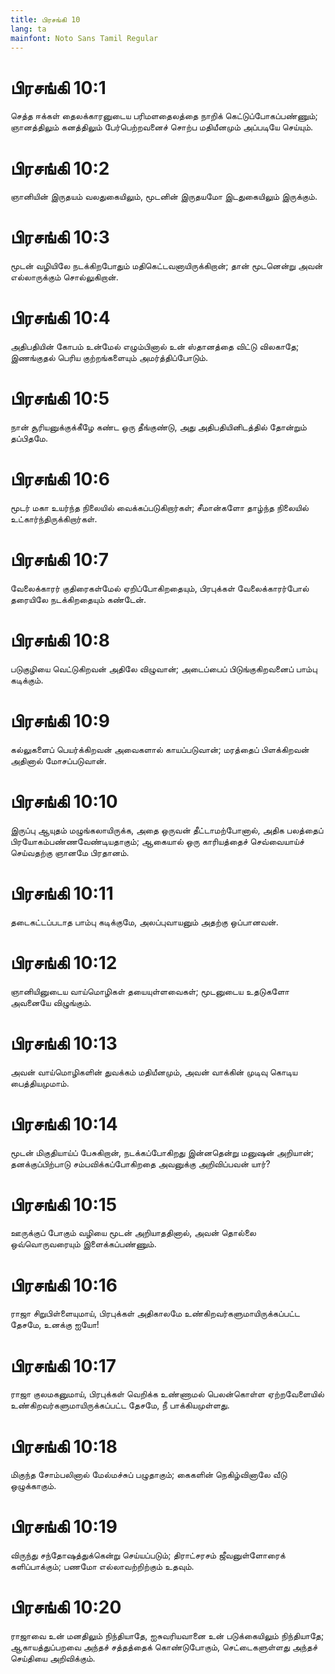 ```yaml
---
title: பிரசங்கி 10
lang: ta
mainfont: Noto Sans Tamil Regular
---
```


# பிரசங்கி 10:1

செத்த ஈக்கள் தைலக்காரனுடைய பரிமளதைலத்தை நாறிக் கெட்டுப்போகப்பண்ணும்; ஞானத்திலும் கனத்திலும் பேர்பெற்றவனைச் சொற்ப மதியீனமும் அப்படியே செய்யும்.

# பிரசங்கி 10:2

ஞானியின் இருதயம் வலதுகையிலும், மூடனின் இருதயமோ இடதுகையிலும் இருக்கும்.

# பிரசங்கி 10:3

மூடன் வழியிலே நடக்கிறபோதும் மதிகெட்டவனாயிருக்கிறான்; தான் மூடனென்று அவன் எல்லாருக்கும் சொல்லுகிறான்.

# பிரசங்கி 10:4

அதிபதியின் கோபம் உன்மேல் எழும்பினால் உன் ஸ்தானத்தை விட்டு விலகாதே; இணங்குதல் பெரிய குற்றங்களையும் அமர்த்திப்போடும்.

# பிரசங்கி 10:5

நான் சூரியனுக்குக்கீழே கண்ட ஒரு தீங்குண்டு, அது அதிபதியினிடத்தில் தோன்றும் தப்பிதமே.

# பிரசங்கி 10:6

மூடர் மகா உயர்ந்த நிலையில் வைக்கப்படுகிறார்கள்; சீமான்களோ தாழ்ந்த நிலையில் உட்கார்ந்திருக்கிறார்கள்.

# பிரசங்கி 10:7

வேலைக்காரர் குதிரைகள்மேல் ஏறிப்போகிறதையும், பிரபுக்கள் வேலைக்காரர்போல் தரையிலே நடக்கிறதையும் கண்டேன்.

# பிரசங்கி 10:8

படுகுழியை வெட்டுகிறவன் அதிலே விழுவான்; அடைப்பைப் பிடுங்குகிறவனைப் பாம்பு கடிக்கும்.

# பிரசங்கி 10:9

கல்லுகளைப் பெயர்க்கிறவன் அவைகளால் காயப்படுவான்; மரத்தைப் பிளக்கிறவன் அதினால் மோசப்படுவான்.

# பிரசங்கி 10:10

இருப்பு ஆயுதம் மழுங்கலாயிருக்க, அதை ஒருவன் தீட்டாமற்போனால், அதிக பலத்தைப் பிரயோகம்பண்ணவேண்டியதாகும்; ஆகையால் ஒரு காரியத்தைச் செவ்வையாய்ச் செய்வதற்கு ஞானமே பிரதானம்.

# பிரசங்கி 10:11

தடைகட்டப்படாத பாம்பு கடிக்குமே, அலப்புவாயனும் அதற்கு ஒப்பானவன்.

# பிரசங்கி 10:12

ஞானியினுடைய வாய்மொழிகள் தயையுள்ளவைகள்; மூடனுடைய உதடுகளோ அவனையே விழுங்கும்.

# பிரசங்கி 10:13

அவன் வாய்மொழிகளின் துவக்கம் மதியீனமும், அவன் வாக்கின் முடிவு கொடிய பைத்தியமுமாம்.

# பிரசங்கி 10:14

மூடன் மிகுதியாய்ப் பேசுகிறான், நடக்கப்போகிறது இன்னதென்று மனுஷன் அறியான்; தனக்குப்பிற்பாடு சம்பவிக்கப்போகிறதை அவனுக்கு அறிவிப்பவன் யார்?

# பிரசங்கி 10:15

ஊருக்குப் போகும் வழியை மூடன் அறியாததினால், அவன் தொல்லை ஒவ்வொருவரையும் இளைக்கப்பண்ணும்.

# பிரசங்கி 10:16

ராஜா சிறுபிள்ளையுமாய், பிரபுக்கள் அதிகாலமே உண்கிறவர்களுமாயிருக்கப்பட்ட தேசமே, உனக்கு ஐயோ!

# பிரசங்கி 10:17

ராஜா குலமகனுமாய், பிரபுக்கள் வெறிக்க உண்ணாமல் பெலன்கொள்ள ஏற்றவேளையில் உண்கிறவர்களுமாயிருக்கப்பட்ட தேசமே, நீ பாக்கியமுள்ளது.

# பிரசங்கி 10:18

மிகுந்த சோம்பலினால் மேல்மச்சுப் பழுதாகும்; கைகளின் நெகிழ்வினாலே வீடு ஒழுக்காகும்.

# பிரசங்கி 10:19

விருந்து சந்தோஷத்துக்கென்று செய்யப்படும்; திராட்சரசம் ஜீவனுள்ளோரைக் களிப்பாக்கும்; பணமோ எல்லாவற்றிற்கும் உதவும்.

# பிரசங்கி 10:20

ராஜாவை உன் மனதிலும் நிந்தியாதே, ஐசுவரியவானை உன் படுக்கையிலும் நிந்தியாதே; ஆகாயத்துப்பறவை அந்தச் சத்தத்தைக் கொண்டுபோகும், செட்டைகளுள்ளது அந்தச் செய்தியை அறிவிக்கும்.


